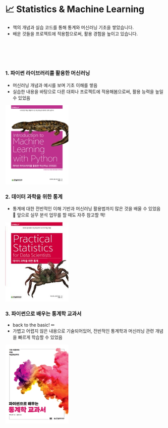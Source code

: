 # 📈 Statistics & Machine Learning
- 책의 개념과 실습 코드를 통해 통계와 머신러닝 기초을 쌓았습니다.
- 배운 것들을 프로젝트에 적용함으로써, 활용 경험을 높이고 있습니다.

<br> </br>
---
### 1. 파이썬 라이브러리를 활용한 머신러닝
- 머신러닝 개념과 예시를 보며 기초 이해를 쌓음
- 실습한 내용을 바탕으로 다른 대회나 프로젝트에 적용해봄으로써, 활용 능력을 높일 수 있었음   
<img src="./image/python_machine_learning_book.jpg" width="200" height="250">

### 2. 데이터 과학을 위한 통계
- 통계에 대한 전반적인 이해 기반과 머신러닝 활용법까지 많은 것을 배울 수 있었음       
📌 앞으로 실무 분석 업무를 할 때도 자주 참고할 책! 
<img src="./image/data_science_statistics.jpg" width="200" height="250">

### 3. 파이썬으로 배우는 통계학 교과서
- back to the basic! ✏
- 가볍고 어렵지 않은 내용으로 기술되어있어, 전반적인 통계학과 머신러닝 관련 개념을 빠르게 학습할 수 있었음
<img src="./image/python_statistics.jpg" width="200" height="250">
